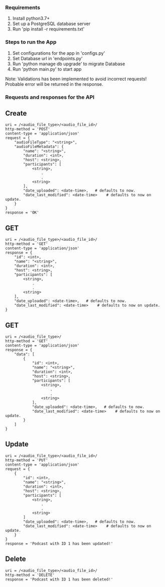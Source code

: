 ### Requirements
1. Install python3.7+
2. Set up a PostgreSQL database server
3. Run 'pip install -r requirements.txt'


### Steps to run the App

1. Set configurations for the app in 'configs.py'
2. Set Database url in 'endpoints.py'
3. Run 'python manage db upgrade' to migrate Database
4. Run 'python main.py' to start app

Note: Validations has been implemented to avoid incorrect requests!
      Probable error will be returned in the response.



### Requests and responses for the API

## Create
```
uri = /<audio_file_type>/<audio_file_id>/
http-method = 'POST'
content-type = 'application/json'
request = {
    "audioFileType": "<string>",
    "audioFileMetadata": {
        "name": "<string>",
        "duration": <int>,
        "host": <string>,
        "participants": [
            <string>,
                .
                .
            <string>
        ],
        "date_uploaded": <date-time>,   # defaults to now.
        "date_last_modified": <date-time>    # defaults to now on update.
    }
}
response = 'OK'
```

## GET
```
uri = /<audio_file_type>/<audio_file_id>/
http-method = 'GET'
content-type = 'application/json'
response = {
    "id": <int>,
    "name": "<string>",
    "duration": <int>,
    "host": <string>,
    "participants": [
        <string>,
            .
            .
        <string>
    ],
    "date_uploaded": <date-time>,   # defaults to now.
    "date_last_modified": <date-time>    # defaults to now on update.
}
```

## GET
```
uri = /<audio_file_type>/
http-method = 'GET'
content-type = 'application/json'
response = {
    "data": [
        {
            "id": <int>,
            "name": "<string>",
            "duration": <int>,
            "host": <string>,
            "participants": [
                <string>,
                    .
                    .
                <string>
            ],
            "date_uploaded": <date-time>,   # defaults to now.
            "date_last_modified": <date-time>    # defaults to now on update.
        }
    ]
}
```

## Update
```
uri = /<audio_file_type>/<audio_file_id>/
http-method = 'PUT'
content-type = 'application/json'
request = {
    {
        "id": <int>,
        "name": "<string>",
        "duration": <int>,
        "host": <string>,
        "participants": [
            <string>,
                .
                .
            <string>
        ]
        "date_uploaded": <date-time>,   # defaults to now.
        "date_last_modified": <date-time>    # defaults to now on update.
    }
}
response = 'Podcast with ID 1 has been updated!'
```

## Delete
```
uri = /<audio_file_type>/<audio_file_id>/
http-method = 'DELETE'
response = 'Podcast with ID 1 has been deleted!'
```